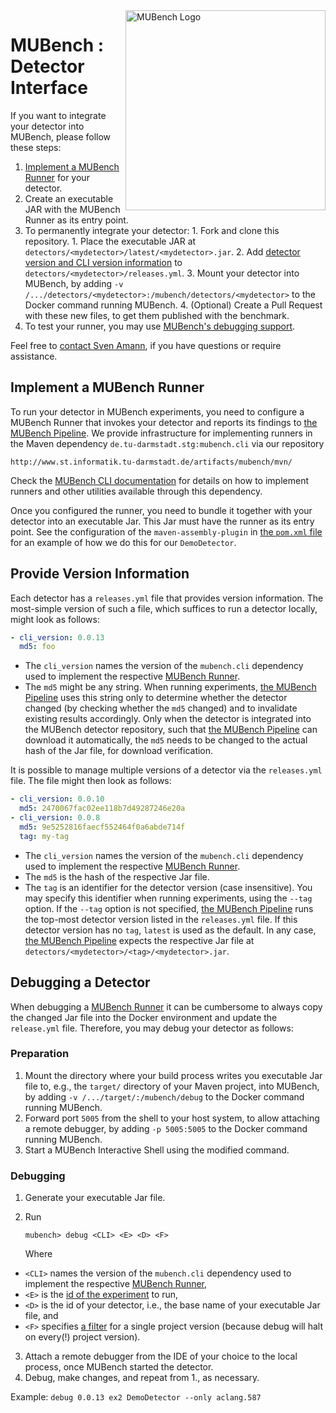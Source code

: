 <img align="right" width="320" height="320" alt="MUBench Logo" src="https://raw.githubusercontent.com/stg-tud/MUBench/master/meta/logo.png" />

# MUBench : Detector Interface

If you want to integrate your detector into MUBench, please follow these steps:

1. [Implement a MUBench Runner](#implement-a-mubench-runner) for your detector.
2. Create an executable JAR with the MUBench Runner as its entry point.
  1. To permanently integrate your detector:
    1. Fork and clone this repository.
    1. Place the executable JAR at `detectors/<mydetector>/latest/<mydetector>.jar`.
    2. Add [detector version and CLI version information](#provide-version-information) to `detectors/<mydetector>/releases.yml`.
    3. Mount your detector into MUBench, by adding `-v /.../detectors/<mydetector>:/mubench/detectors/<mydetector>` to the Docker command running MUBench.
    4. (Optional) Create a Pull Request with these new files, to get them published with the benchmark.
  2. To test your runner, you may use [MUBench's debugging support](#debugging).

Feel free to [contact Sven Amann](http://www.stg.tu-darmstadt.de/staff/sven_amann), if you have questions or require assistance.


## Implement a MUBench Runner

To run your detector in MUBench experiments, you need to configure a MUBench Runner that invokes your detector and reports its findings to [the MUBench Pipeline](../mubench.pipeline).
We provide infrastructure for implementing runners in the Maven dependency `de.tu-darmstadt.stg:mubench.cli` via our repository

    http://www.st.informatik.tu-darmstadt.de/artifacts/mubench/mvn/

Check the [MUBench CLI documentation](http://www.st.informatik.tu-darmstadt.de/artifacts/mubench/cli/) for details on how to implement runners and other utilities available through this dependency.

Once you configured the runner, you need to bundle it together with your detector into an executable Jar.
This Jar must have the runner as its entry point.
See the configuration of the `maven-assembly-plugin` in [the `pom.xml` file](./pom.xml) for an example of how we do this for our `DemoDetector`.


## Provide Version Information

Each detector has a `releases.yml` file that provides version information.
The most-simple version of such a file, which suffices to run a detector locally, might look as follows:

```yaml
- cli_version: 0.0.13
  md5: foo
```

* The `cli_version` names the version of the `mubench.cli` dependency used to implement the respective [MUBench Runner](#implement-a-mubench-runner).
* The `md5` might be any string.
  When running experiments, [the MUBench Pipeline](../mubench.pipeline) uses this string only to determine whether the detector changed (by checking whether the `md5` changed) and to invalidate existing results accordingly.
  Only when the detector is integrated into the MUBench detector repository, such that [the MUBench Pipeline](../mubench.pipeline) can download it automatically, the `md5` needs to be changed to the actual hash of the Jar file, for download verification.

It is possible to manage multiple versions of a detector via the `releases.yml` file.
The file might then look as follows:

```yaml
- cli_version: 0.0.10
  md5: 2470067fac02ee118b7d49287246e20a
- cli_version: 0.0.8
  md5: 9e5252816faecf552464f0a6abde714f
  tag: my-tag
```

* The `cli_version` names the version of the `mubench.cli` dependency used to implement the respective [MUBench Runner](#implement-a-mubench-runner).
* The `md5` is the hash of the respective Jar file.
* The `tag` is an identifier for the detector version (case insensitive).
  You may specify this identifier when running experiments, using the `--tag` option.
  If the `--tag` option is not specified, [the MUBench Pipeline](../mubench.pipeline) runs the top-most detector version listed in the `releases.yml` file.
  If this detector version has no `tag`, `latest` is used as the default.
  In any case, [the MUBench Pipeline](../mubench.pipeline) expects the respective Jar file at `detectors/<mydetector>/<tag>/<mydetector>.jar`.


## Debugging a Detector

When debugging a [MUBench Runner](#implement-a-mubench-runner) it can be cumbersome to always copy the changed Jar file into the Docker environment and update the `release.yml` file.
Therefore, you may debug your detector as follows:

### Preparation

1. Mount the directory where your build process writes you executable Jar file to, e.g., the `target/` directory of your Maven project, into MUBench, by adding `-v /.../target/:/mubench/debug` to the Docker command running MUBench.
2. Forward port `5005` from the shell to your host system, to allow attaching a remote debugger, by adding `-p 5005:5005` to the Docker command running MUBench.
3. Start a MUBench Interactive Shell using the modified command.

### Debugging

1. Generate your executable Jar file.
2. Run

   `mubench> debug <CLI> <E> <D> <F>`
   
   Where

  * `<CLI>` names the version of the `mubench.cli` dependency used to implement the respective [MUBench Runner](#implement-a-mubench-runner),
  * `<E>` is the [id of the experiment](#experiments) to run,
  * `<D>` is the id of your detector, i.e., the base name of your executable Jar file, and
  * `<F>` specifies [a filter](../data/#filtering) for a single project version (because debug will halt on every(!) project version).
3. Attach a remote debugger from the IDE of your choice to the local process, once MUBench started the detector.
4. Debug, make changes, and repeat from 1., as necessary.

Example: `debug 0.0.13 ex2 DemoDetector --only aclang.587`
